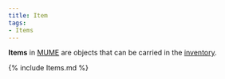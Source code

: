 ```yaml
---
title: Item
tags:
- Items
---
```


**Items** in [MUME](MUME "wikilink") are objects that can be carried in
the [inventory](inventory "wikilink").

{% include Items.md %}
